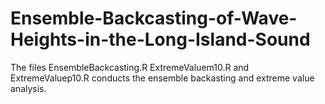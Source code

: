 # Ensemble-Backcasting-of-Wave-Heights-in-the-Long-Island-Sound

The files EnsembleBackcasting.R  ExtremeValuem10.R and ExtremeValuep10.R conducts the ensemble backasting and extreme value analysis.
